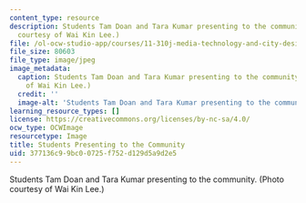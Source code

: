 ```yaml
---
content_type: resource
description: Students Tam Doan and Tara Kumar presenting to the community. (Photo
  courtesy of Wai Kin Lee.)
file: /ol-ocw-studio-app/courses/11-310j-media-technology-and-city-design-and-development-fall-2002/377136c99bc00725f752d129d5a9d2e5_11-310jf02.jpg
file_size: 80603
file_type: image/jpeg
image_metadata:
  caption: Students Tam Doan and Tara Kumar presenting to the community. (Photo courtesy
    of Wai Kin Lee.)
  credit: ''
  image-alt: 'Students Tam Doan and Tara Kumar presenting to the community. '
learning_resource_types: []
license: https://creativecommons.org/licenses/by-nc-sa/4.0/
ocw_type: OCWImage
resourcetype: Image
title: Students Presenting to the Community
uid: 377136c9-9bc0-0725-f752-d129d5a9d2e5
---
```

Students Tam Doan and Tara Kumar presenting to the community. (Photo courtesy of Wai Kin Lee.)